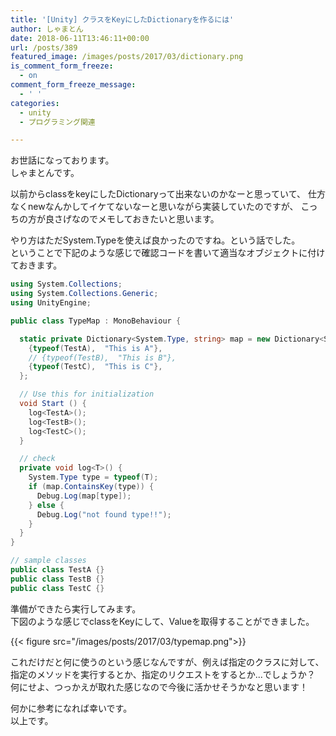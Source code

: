 ```yaml
---
title: '[Unity] クラスをKeyにしたDictionaryを作るには'
author: しゃまとん
date: 2018-06-11T13:46:11+00:00
url: /posts/389
featured_image: /images/posts/2017/03/dictionary.png
is_comment_form_freeze:
  - on
comment_form_freeze_message:
  - ' '
categories:
  - unity
  - プログラミング関連

---
```

お世話になっております。  
しゃまとんです。

以前からclassをkeyにしたDictionaryって出来ないのかなーと思っていて、
仕方なくnewなんかしてイケてないなーと思いながら実装していたのですが、
こっちの方が良さげなのでメモしておきたいと思います。

やり方はただSystem.Typeを使えば良かったのですね。という話でした。  
ということで下記のような感じで確認コードを書いて適当なオブジェクトに付けておきます。



```csharp
using System.Collections;
using System.Collections.Generic;
using UnityEngine;

public class TypeMap : MonoBehaviour {

  static private Dictionary<System.Type, string> map = new Dictionary<System.Type, string>() {
    {typeof(TestA),  "This is A"},
    // {typeof(TestB),  "This is B"},
    {typeof(TestC),  "This is C"},
  };

  // Use this for initialization
  void Start () {
    log<TestA>();
    log<TestB>();
    log<TestC>();
  }

  // check
  private void log<T>() {
    System.Type type = typeof(T);
    if (map.ContainsKey(type)) {
      Debug.Log(map[type]);
    } else {
      Debug.Log("not found type!!");
    }
  }
}

// sample classes
public class TestA {}
public class TestB {}
public class TestC {}
```

準備ができたら実行してみます。  
下図のような感じでclassをKeyにして、Valueを取得することができました。

{{< figure src="/images/posts/2017/03/typemap.png">}}

これだけだと何に使うのという感じなんですが、例えば指定のクラスに対して、
指定のメソッドを実行するとか、指定のリクエストをするとか...でしょうか？  
何にせよ、つっかえが取れた感じなので今後に活かせそうかなと思います！

何かに参考になれば幸いです。  
以上です。

